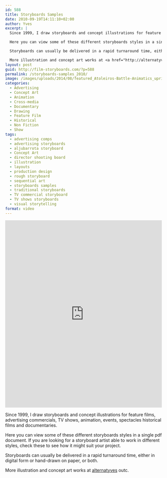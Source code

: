 ```yaml
---
id: 588
title: Storyboards Samples
date: 2010-09-19T14:11:10+02:00
author: Yves
excerpt: |
  Since 1999, I draw storyboards and concept illustrations for feature films, advertising commercials, TV shows, animation, events, spectacles historical films and documentaries.

  Here you can view some of these different storyboards styles in a single pdf document. If you are looking for a storyboard artist able to work in different styles, check these to see how it might suit your project.

  Storyboards can usually be delivered in a rapid turnaround time, either in digital form or hand-drawn on paper, or both.

  More illustration and concept art works at <a href="http://alternatyves.com" target="_blank" rel="blank noopener noreferrer">alternatyves </a>outc.
layout: post
guid: http://film-storyboards.com/?p=588
permalink: /storyboards-samples_2010/
image: /images/uploads/2014/08/featured_Atoleiros-Battle-Animatics_uprising.jpg
categories:
  - Advertising
  - Concept Art
  - Animation
  - Cross-media
  - Documentary
  - Drawing
  - Feature Film
  - Historical
  - Non Fiction
  - Show
tags:
  - advertising comps
  - advertising storyboards
  - aljubarrota storyboard
  - Concept Art
  - director shooting board
  - illustration
  - layouts
  - production design
  - rough storyboard
  - sequential art
  - storyboards samples
  - traditional storyboards
  - TV commercial storyboard
  - TV shows storyboards
  - visual storytelling
format: video
---
```


<iframe src="https://e.issuu.com/anonymous-embed.html?u=alternatyves&d=film-storyboards" style="border:none;width:100%;height:600px;" allowfullscreen></iframe>

Since 1999, I draw storyboards and concept illustrations for feature films, advertising commercials, TV shows, animation, events, spectacles historical films and documentaries.

Here you can view some of these different storyboards styles in a single pdf document. If you are looking for a storyboard artist able to work in different styles, check these to see how it might suit your project.

Storyboards can usually be delivered in a rapid turnaround time, either in digital form or hand-drawn on paper, or both.

More illustration and concept art works at <a href="https://alternatyves.com" target="_blank" rel="blank noopener noreferrer">alternatyves</a> outc.
